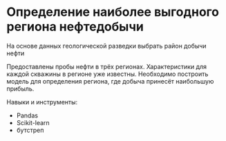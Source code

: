 # Определение наиболее выгодного региона нефтедобычи

На основе данных геологической разведки выбрать район добычи нефти

Предоставлены пробы нефти в трёх регионах. Характеристики для каждой скважины в регионе уже известны. Необходимо построить модель для определения региона, где добыча принесёт наибольшую прибыль.

Навыки и инструменты:

- Pandas
- Scikit-learn
- бутстреп
